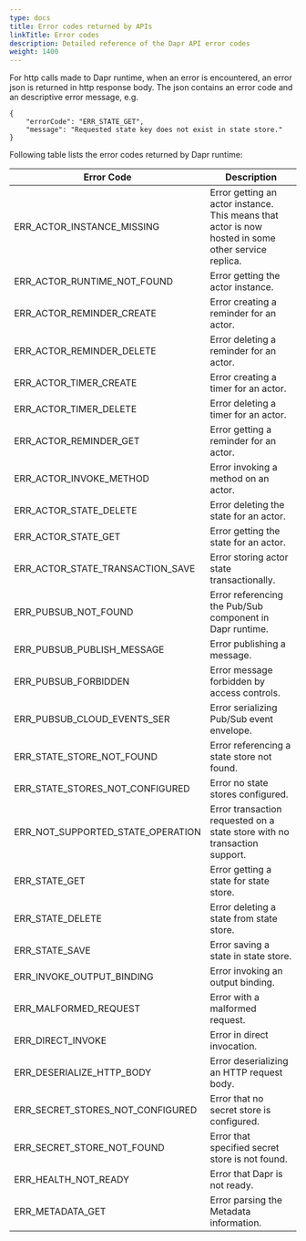 ```yaml
---
type: docs
title: Error codes returned by APIs
linkTitle: Error codes
description: Detailed reference of the Dapr API error codes
weight: 1400
---
```


For http calls made to Dapr runtime, when an error is encountered, an error json is returned in http response body. The json contains an error code and an descriptive error message, e.g.

```
{
    "errorCode": "ERR_STATE_GET",
    "message": "Requested state key does not exist in state store."
}
```

Following table lists the error codes returned by Dapr runtime:

| Error Code                                                                                                            | Description                                                                                                                         |
| --------------------------------------------------------------------------------------------------------------------- | ----------------------------------------------------------------------------------------------------------------------------------- |
| ERR_ACTOR_INSTANCE_MISSING                             | Error getting an actor instance. This means that actor is now hosted in some other service replica. |
| ERR_ACTOR_RUNTIME_NOT_FOUND       | Error getting the actor instance.                                                                                   |
| ERR_ACTOR_REMINDER_CREATE                              | Error creating a reminder for an actor.                                                                             |
| ERR_ACTOR_REMINDER_DELETE                              | Error deleting a reminder for an actor.                                                                             |
| ERR_ACTOR_TIMER_CREATE                                 | Error creating a timer for an actor.                                                                                |
| ERR_ACTOR_TIMER_DELETE                                 | Error deleting a timer for an actor.                                                                                |
| ERR_ACTOR_REMINDER_GET                                 | Error getting a reminder for an actor.                                                                              |
| ERR_ACTOR_INVOKE_METHOD                                | Error invoking a method on an actor.                                                                                |
| ERR_ACTOR_STATE_DELETE                                 | Error deleting the state for an actor.                                                                              |
| ERR_ACTOR_STATE_GET                                    | Error getting the state for an actor.                                                                               |
| ERR_ACTOR_STATE_TRANSACTION_SAVE  | Error storing actor state transactionally.                                                                          |
| ERR_PUBSUB_NOT_FOUND                                   | Error referencing the Pub/Sub component in Dapr runtime.                                                            |
| ERR_PUBSUB_PUBLISH_MESSAGE                             | Error publishing a message.                                                                                         |
| ERR_PUBSUB_FORBIDDEN                                                        | Error message forbidden by access controls.                                                                         |
| ERR_PUBSUB_CLOUD_EVENTS_SER       | Error serializing Pub/Sub event envelope.                                                                           |
| ERR_STATE_STORE_NOT_FOUND         | Error referencing a state store not found.                                                                          |
| ERR_STATE_STORES_NOT_CONFIGURED   | Error no state stores configured.                                                                                   |
| ERR_NOT_SUPPORTED_STATE_OPERATION | Error transaction requested on a state store with no transaction support.                                           |
| ERR_STATE_GET                                                               | Error getting a state for state store.                                                                              |
| ERR_STATE_DELETE                                                            | Error deleting a state from state store.                                                                            |
| ERR_STATE_SAVE                                                              | Error saving a state in state store.                                                                                |
| ERR_INVOKE_OUTPUT_BINDING                              | Error invoking an output binding.                                                                                   |
| ERR_MALFORMED_REQUEST                                                       | Error with a malformed request.                                                                                     |
| ERR_DIRECT_INVOKE                                                           | Error in direct invocation.                                                                                         |
| ERR_DESERIALIZE_HTTP_BODY                              | Error deserializing an HTTP request body.                                                                           |
| ERR_SECRET_STORES_NOT_CONFIGURED  | Error that no secret store is configured.                                                                           |
| ERR_SECRET_STORE_NOT_FOUND        | Error that specified secret store is not found.                                                                     |
| ERR_HEALTH_NOT_READY                                   | Error that Dapr is not ready.                                                                                       |
| ERR_METADATA_GET                                                            | Error parsing the Metadata information.                                                                             |
